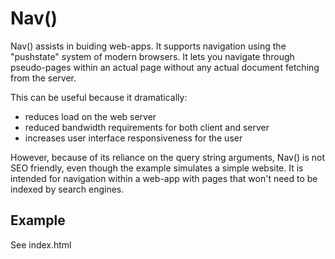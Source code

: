 
# Nav()

Nav() assists in buiding web-apps.
It supports navigation using the "pushstate" system of modern browsers.
It lets you navigate through pseudo-pages within an actual page
without any actual document fetching from the server.

This can be useful because it dramatically:

- reduces load on the web server
- reduced bandwidth requirements for both client and server
- increases user interface responsiveness for the user

However, because of its reliance on the query string arguments,
Nav() is not SEO friendly, even though the example simulates a simple website.
It is intended for navigation within a web-app with pages that
won't need to be indexed by search engines.

## Example

See index.html 


